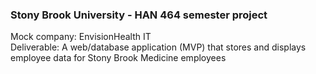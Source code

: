 <h3>Stony Brook University - HAN 464 semester project</h3>
Mock company: EnvisionHealth IT <br/>
Deliverable: A web/database application (MVP) that stores and displays employee data for Stony Brook Medicine employees